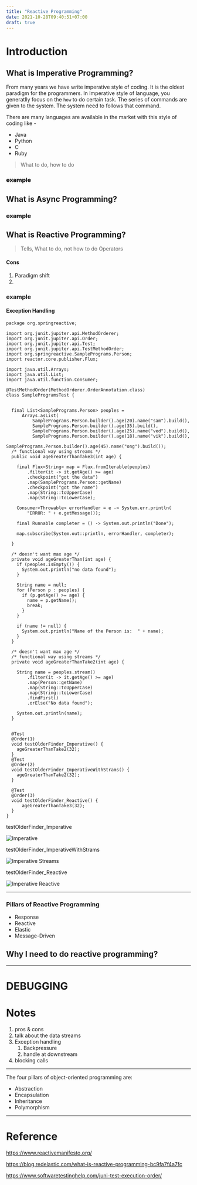 ```yaml
---
title: "Reactive Programming"
date: 2021-10-28T09:40:51+07:00
draft: true
---
```


# Introduction

## What is Imperative Programming?

From many years we have write imperative style of coding. It is the oldest paradigm for the programmers. In Imperative style of language, you generatlly focus on the `how` to do certain task. The series of commands are given to the system. The system need to follows that command. 

There are many languages are available in the market with this style of coding like - 
* Java
* Python
* C 
* Ruby 




> What to do, how to do

### ~~example~~

## What is Async Programming?

### ~~example~~

## What is Reactive Programming? 
> Tells, What to do, not how to do 
> Operators 
#### Cons
1. Paradigm  shift
1. 

### example

####  Exception Handling 

```
package org.springreactive;

import org.junit.jupiter.api.MethodOrderer;
import org.junit.jupiter.api.Order;
import org.junit.jupiter.api.Test;
import org.junit.jupiter.api.TestMethodOrder;
import org.springreactive.SamplePrograms.Person;
import reactor.core.publisher.Flux;

import java.util.Arrays;
import java.util.List;
import java.util.function.Consumer;

@TestMethodOrder(MethodOrderer.OrderAnnotation.class)
class SampleProgramsTest {


  final List<SamplePrograms.Person> peoples =
      Arrays.asList(
          SamplePrograms.Person.builder().age(20).name("sam").build(),
          SamplePrograms.Person.builder().age(35).build(),
          SamplePrograms.Person.builder().age(25).name("ved").build(),
          SamplePrograms.Person.builder().age(18).name("vik").build(),
          SamplePrograms.Person.builder().age(45).name("ong").build());
  /* functional way using streams */
  public void ageGreaterThanTake3(int age) {

    final Flux<String> map = Flux.fromIterable(peoples)
        .filter(it -> it.getAge() >= age)
        .checkpoint("got the data")
        .map(SamplePrograms.Person::getName)
        .checkpoint("got the name")
        .map(String::toUpperCase)
        .map(String::toLowerCase);

    Consumer<Throwable> errorHandler = e -> System.err.println(
        "ERROR: " + e.getMessage());

    final Runnable completer = () -> System.out.println("Done");

    map.subscribe(System.out::println, errorHandler, completer);

  }

  /* doesn't want max age */
  private void ageGreaterThan(int age) {
    if (peoples.isEmpty()) {
      System.out.println("no data found");
    }

    String name = null;
    for (Person p : peoples) {
      if (p.getAge() >= age) {
        name = p.getName();
        break;
      }
    }

    if (name != null) {
      System.out.println("Name of the Person is:  " + name);
    }
  }

  /* doesn't want max age */
  /* functional way using streams */
  private void ageGreaterThanTake2(int age) {

    String name = peoples.stream()
        .filter(it -> it.getAge() >= age)
        .map(Person::getName)
        .map(String::toUpperCase)
        .map(String::toLowerCase)
        .findFirst()
        .orElse("No data found");

    System.out.println(name);
  }


  @Test
  @Order(1)
  void testOlderFinder_Imperative() {
    ageGreaterThanTake2(32);
  }
  @Test
  @Order(2)
  void testOlderFinder_ImperativeWithStrams() {
    ageGreaterThanTake2(32);
  }

  @Test
  @Order(3)
  void testOlderFinder_Reactive() {
      ageGreaterThanTake3(32);
  }
}
```

testOlderFinder_Imperative

![Imperative](https://tinyimg.io/i/84GMJYQ.png_temp)

testOlderFinder_ImperativeWithStrams

![Imperative Streams](https://tinyimg.io/i/S8mt3sg.png_temp)

testOlderFinder_Reactive

![Imperative Reactive](https://tinyimg.io/i/pLiPGC1.png_temp)

---

### Pillars of Reactive Programming
* Response
* Reactive
* Elastic
* Message-Driven

## Why I need to do reactive programming? 

---

# DEBUGGING


# Notes

1. pros & cons
1. talk about the data streams
1. Exception handling
    1. Backpressure
    1. handle at downstream
1. blocking calls

---

The four pillars of object-oriented programming are:

* Abstraction
* Encapsulation
* Inheritance
* Polymorphism

--- 

# Reference
https://www.reactivemanifesto.org/

https://blog.redelastic.com/what-is-reactive-programming-bc9fa7f4a7fc

https://www.softwaretestinghelp.com/juni-test-execution-order/

